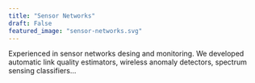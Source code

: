 ```yaml
---
title: "Sensor Networks"
draft: False
featured_image: "sensor-networks.svg"
---
```


Experienced in sensor networks desing and monitoring. We developed automatic link quality estimators, wireless anomaly detectors, spectrum sensing classifiers...